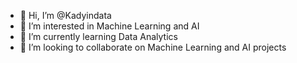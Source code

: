 - 👋 Hi, I’m @Kadyindata
- 👀 I’m interested in Machine Learning and AI
- 🌱 I’m currently learning Data Analytics
- 💞️ I’m looking to collaborate on Machine Learning and AI projects

<!---
Kadyindata/Kadyindata is a ✨ special ✨ repository because its `README.md` (this file) appears on your GitHub profile.
You can click the Preview link to take a look at your changes.
--->
